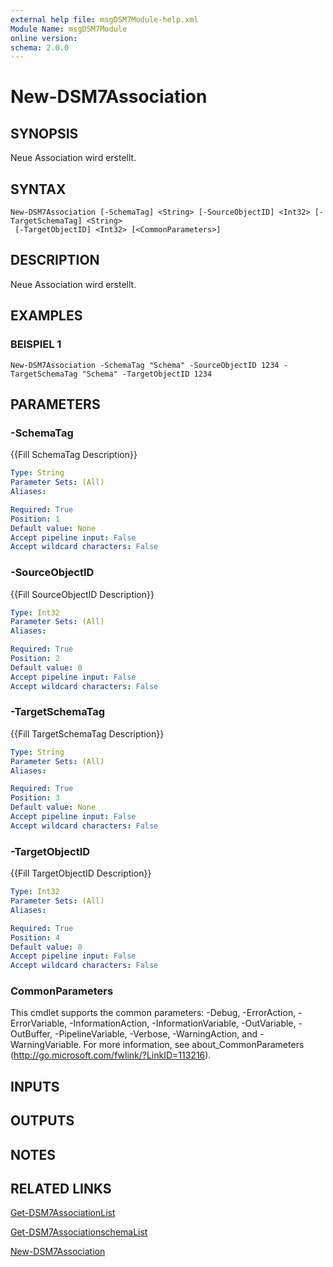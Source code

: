 ```yaml
---
external help file: msgDSM7Module-help.xml
Module Name: msgDSM7Module
online version:
schema: 2.0.0
---
```


# New-DSM7Association

## SYNOPSIS
Neue Association wird erstellt.

## SYNTAX

```
New-DSM7Association [-SchemaTag] <String> [-SourceObjectID] <Int32> [-TargetSchemaTag] <String>
 [-TargetObjectID] <Int32> [<CommonParameters>]
```

## DESCRIPTION
Neue Association wird erstellt.

## EXAMPLES

### BEISPIEL 1
```
New-DSM7Association -SchemaTag "Schema" -SourceObjectID 1234 -TargetSchemaTag "Schema" -TargetObjectID 1234
```

## PARAMETERS

### -SchemaTag
{{Fill SchemaTag Description}}

```yaml
Type: String
Parameter Sets: (All)
Aliases:

Required: True
Position: 1
Default value: None
Accept pipeline input: False
Accept wildcard characters: False
```

### -SourceObjectID
{{Fill SourceObjectID Description}}

```yaml
Type: Int32
Parameter Sets: (All)
Aliases:

Required: True
Position: 2
Default value: 0
Accept pipeline input: False
Accept wildcard characters: False
```

### -TargetSchemaTag
{{Fill TargetSchemaTag Description}}

```yaml
Type: String
Parameter Sets: (All)
Aliases:

Required: True
Position: 3
Default value: None
Accept pipeline input: False
Accept wildcard characters: False
```

### -TargetObjectID
{{Fill TargetObjectID Description}}

```yaml
Type: Int32
Parameter Sets: (All)
Aliases:

Required: True
Position: 4
Default value: 0
Accept pipeline input: False
Accept wildcard characters: False
```

### CommonParameters
This cmdlet supports the common parameters: -Debug, -ErrorAction, -ErrorVariable, -InformationAction, -InformationVariable, -OutVariable, -OutBuffer, -PipelineVariable, -Verbose, -WarningAction, and -WarningVariable. For more information, see about_CommonParameters (http://go.microsoft.com/fwlink/?LinkID=113216).

## INPUTS

## OUTPUTS

## NOTES

## RELATED LINKS

[Get-DSM7AssociationList]()

[Get-DSM7AssociationschemaList]()

[New-DSM7Association]()

